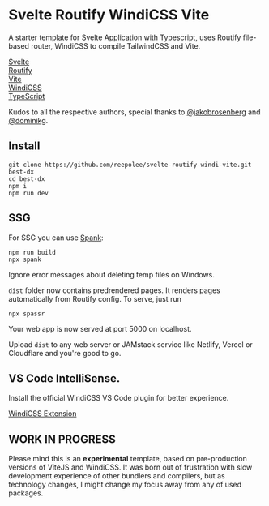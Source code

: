 # Svelte Routify WindiCSS Vite

A starter template for Svelte Application with Typescript, uses Routify file-based router, WindiCSS to compile TailwindCSS and Vite.

[Svelte](https://svelte.dev)  
[Routify](https://routify.dev)  
[Vite](https://vitejs.dev)  
[WindiCSS](https://windicss.netlify.app)  
[TypeScript](https://www.typescriptlang.org)

Kudos to all the respective authors, special thanks to [@jakobrosenberg](https://github.com/jakobrosenberg) and [@dominikg](https://github.com/dominikg).

## Install

```
git clone https://github.com/reepolee/svelte-routify-windi-vite.git best-dx
cd best-dx
npm i
npm run dev
```

## SSG

For SSG you can use [Spank](https://github.com/roxiness/spank):
```
npm run build
npx spank
```

Ignore error messages about deleting temp files on Windows.

`dist` folder now contains predrendered pages. It renders pages automatically from Routify config. To serve, just run
```
npx spassr
```

Your web app is now served at port 5000 on localhost.

Upload `dist` to any web server or JAMstack service like Netlify, Vercel or Cloudflare and you're good to go.

## VS Code IntelliSense.

Install the official WindiCSS VS Code plugin for better experience.

[WindiCSS Extension](https://marketplace.visualstudio.com/items?itemName=voorjaar.windicss-intellisense)

## WORK IN PROGRESS

Please mind this is an **experimental** template, based on pre-production versions of ViteJS and WindiCSS. It was born out of frustration with slow development experience of other bundlers and compilers, but as technology changes, I might change my focus away from any of used packages.

